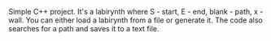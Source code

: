 Simple C++ project. It's a labirynth where S - start, E - end, blank - path, x - wall. You can either load a labirynth from a file or generate it. The code also searches for a path and saves it to a text file.

